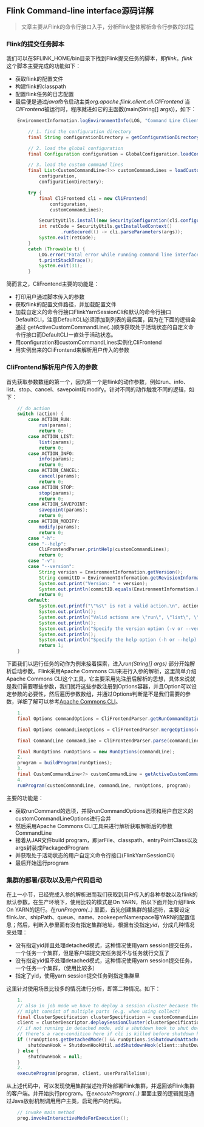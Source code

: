 ## Flink Command-line interface源码详解
> 文章主要从Flink的命令行接口入手，分析Flink整体解析命令行参数的过程

### Flink的提交任务脚本
我们可以在$FLINK_HOME/bin目录下找到Flink提交任务的脚本，即*flink*。*flink*这个脚本主要完成的功能如下：
  - 获取flink的配置文件
  - 构建flink的classpath
  - 配置flink任务的日志配置
  - 最后便是通过*java*命令启动主类*org.apache.flink.client.cli.CliFrontend*
当*CliFrontend*被运行时，程序就进如它的主函数(main(String[] args))，如下：
```java
    EnvironmentInformation.logEnvironmentInfo(LOG, "Command Line Client", args);

		// 1. find the configuration directory
		final String configurationDirectory = getConfigurationDirectoryFromEnv();

		// 2. load the global configuration
		final Configuration configuration = GlobalConfiguration.loadConfiguration(configurationDirectory);

		// 3. load the custom command lines
		final List<CustomCommandLine<?>> customCommandLines = loadCustomCommandLines(
			configuration,
			configurationDirectory);

		try {
			final CliFrontend cli = new CliFrontend(
				configuration,
				customCommandLines);

			SecurityUtils.install(new SecurityConfiguration(cli.configuration));
			int retCode = SecurityUtils.getInstalledContext()
					.runSecured(() -> cli.parseParameters(args));
			System.exit(retCode);
		}
		catch (Throwable t) {
			LOG.error("Fatal error while running command line interface.", t);
			t.printStackTrace();
			System.exit(31);
		}
```

简而言之，CliFrontend主要的功能是：
  - 打印用户通过脚本传入的参数
  - 获取flink的配置文件路径，并加载配置文件
  - 加载自定义的命令行接口FlinkYarnSessionCli和默认的命令行接口DefaultCLI，注意DefaultCLI必须添加到列表的最后面，因为在下面的逻辑会通过   getActiveCustomCommandLine(..)顺序获取处于活动状态的自定义命令行接口而DefaultCLI一直处于活动状态。
  - 用configuration和customCommandLines实例化CliFrontend
  - 用实例出来的CliFrontend来解析用户传入的参数

### CliFrontend解析用户传入的参数
首先获取参数数组的第一个，因为第一个是flink的动作参数，例如run、info、list、stop、cancel、savepoint和modify。针对不同的动作触发不同的逻辑，如下：
```java
	// do action
	switch (action) {
		case ACTION_RUN:
			run(params);
			return 0;
		case ACTION_LIST:
			list(params);
			return 0;
		case ACTION_INFO:
			info(params);
			return 0;
		case ACTION_CANCEL:
			cancel(params);
			return 0;
		case ACTION_STOP:
			stop(params);
			return 0;
		case ACTION_SAVEPOINT:
			savepoint(params);
			return 0;
		case ACTION_MODIFY:
			modify(params);
			return 0;
		case "-h":
		case "--help":
			CliFrontendParser.printHelp(customCommandLines);
			return 0;
		case "-v":
		case "--version":
			String version = EnvironmentInformation.getVersion();
			String commitID = EnvironmentInformation.getRevisionInformation().commitId;
			System.out.print("Version: " + version);
			System.out.println(commitID.equals(EnvironmentInformation.UNKNOWN) ? "" : ", Commit ID: " + commitID);
			return 0;
		default:
			System.out.printf("\"%s\" is not a valid action.\n", action);
			System.out.println();
			System.out.println("Valid actions are \"run\", \"list\", \"info\", \"savepoint\", \"stop\", or \"cancel\".");
			System.out.println();
			System.out.println("Specify the version option (-v or --version) to print Flink version.");
			System.out.println();
			System.out.println("Specify the help option (-h or --help) to get help on the command.");
			return 1;
	}
```

下面我们以运行任务的动作为例来接着探索，进入*run(String[] args)* 部分开始解析启动参数。Flink采用Apache Commons CLI来进行入参的解析，这里简单介绍Apache Commons CLI这个工具，它主要采用先注册后解析的思想，具体来说就是我们需要哪些参数，我们就将这些参数注册到Options容器，并且Option可以设定参数的必要性，然后遍历参数数组，并通过Options判断是不是我们需要的参数，详细了解可以参考[Apache Commons CLI](http://commons.apache.org/proper/commons-cli/)。

```java
   	1.
	final Options commandOptions = CliFrontendParser.getRunCommandOptions();

	final Options commandLineOptions = CliFrontendParser.mergeOptions(commandOptions, customCommandLineOptions);

	final CommandLine commandLine = CliFrontendParser.parse(commandLineOptions, args, true);

	final RunOptions runOptions = new RunOptions(commandLine);
	2.
	program = buildProgram(runOptions);
	3.
	final CustomCommandLine<?> customCommandLine = getActiveCustomCommandLine(commandLine);
	4.
	runProgram(customCommandLine, commandLine, runOptions, program);
```
主要的功能是：
  - 获取runCommand的选项，并将runCommandOptions选项和用户自定义的customCommandLineOptions进行合并
  - 然后采用Apache Commons CLI工具来进行解析获取解析后的参数CommandLine
  - 接着从JAR文件build program，即jarFile、classpath、entryPointClass以及args封装成PackagedProgram
  - 并获取处于活动状态的用户自定义命令行接口(FlinkYarnSessionCli)
  - 最后开始运行program
  
  ### 集群的部署/获取以及用户代码启动
  在上一小节，已经完成入参的解析进而我们获取到用户传入的各种参数以及flink的默认参数。在生产环境下，使用比较的模式是On YARN，所以下面开始介绍Flink On YARN的运行。在*runProgram(..)* 里面，首先创建集群的描述符，主要设定flinkJar、shipPath、queue、name、zookeeperNamespace等YARN的配置信息；然后，判断入参里面有没有指定集群地址，根据有没指定*yid*，分成几种情况来处理：
  - 没有指定yid并且处理detached模式，这种情况使用yarn session提交任务，一个任务一个集群，但是客户端提交完任务就不与任务就行交互了
  - 没有指定yid但不处理detached模式，这种情况使用yarn session提交任务，一个任务一个集群，（使用比较多）
  - 指定了yid，使用yarn session提交任务到指定集群里

这里针对使用场景比较多的情况进行分析，即第二种情况。如下：
```java
	1.
	// also in job mode we have to deploy a session cluster because the job
	// might consist of multiple parts (e.g. when using collect)
	final ClusterSpecification clusterSpecification = customCommandLine.getClusterSpecification(commandLine);
	client = clusterDescriptor.deploySessionCluster(clusterSpecification);
	// if not running in detached mode, add a shutdown hook to shut down cluster if client exits
	// there's a race-condition here if cli is killed before shutdown hook is installed
	if (!runOptions.getDetachedMode() && runOptions.isShutdownOnAttachedExit()) {
		shutdownHook = ShutdownHookUtil.addShutdownHook(client::shutDownCluster, client.getClass().getSimpleName(), LOG);
	} else {
		shutdownHook = null;
	}
	2.
	executeProgram(program, client, userParallelism);
```
从上述代码中，可以发现使用集群描述符开始部署Flink集群，并返回该Flink集群的客户端。并开始执行program。在*executeProgram(..)* 里面主要的逻辑就是通过Java放射机制调用用户主类，启动用户的代码。
```java
	// invoke main method
	prog.invokeInteractiveModeForExecution();
```
